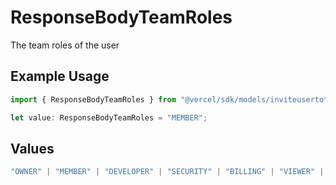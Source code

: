 # ResponseBodyTeamRoles

The team roles of the user

## Example Usage

```typescript
import { ResponseBodyTeamRoles } from "@vercel/sdk/models/inviteusertoteamop.js";

let value: ResponseBodyTeamRoles = "MEMBER";
```

## Values

```typescript
"OWNER" | "MEMBER" | "DEVELOPER" | "SECURITY" | "BILLING" | "VIEWER" | "CONTRIBUTOR"
```